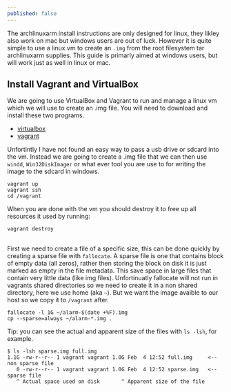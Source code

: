 ```yaml
---
published: false
---
```



The archlinuxarm install instructions are only designed for linux, they likley also work on mac but windows users are out of luck. However it is quite simple to use a linux vm to create an `.img` from the root filesystem tar archlinuxarm supplies. This guide is primarly aimed at windows users, but will work just as well in linux or mac. 

## Install Vagrant and VirtualBox

We are going to use VirtualBox and Vagrant to run and manage a linux vm which we will use to create an .img file. You will need to download and install these two programs.

* [virtualbox](https://www.virtualbox.org/wiki/Downloads)
* [vagrant](https://www.vagrantup.com/downloads.html)

Unfortintly I have not found an easy way to pass a usb drive or sdcard into the vm. Instead we are going to create a .img file that we can then use `windd`, `Win32DiskImager` or what ever tool you are use to for writing the image to the sdcard in windows.

~~~
vagrant up
vagrant ssh
cd /vagrant
~~~

When you are done with the vm you should destroy it to free up all resources it used by running:

~~~
vagrant destroy
~~~

## 

First we need to create a file of a specific size, this can be done quickly by creating a sparse file with `fallocate`. A sparse file is one that contains block of empty data (all zeros), rather then storing the block on disk it is just marked as empty in the file metadata. This save space in large files that contain very little data (like img files). Unfortinuatly fallocate will not run in vagrants shared directories so we need to create it in a non shared directory, here we use home (aka `~`). But we want the image avaible to our host so we copy it to `/vagrant` after.

~~~
fallocate -l 1G ~/alarm-$(date +%F).img
cp --sparse=always ~/alarm-*.img .
~~~

Tip: you can see the actual and apparent size of the files with `ls -lsh`, for example.

~~~
$ ls -lsh sparse.img full.img
1.1G -rw-r--r-- 1 vagrant vagrant 1.0G Feb  4 12:52 full.img     <-- non sparse file
   0 -rw-r--r-- 1 vagrant vagrant 1.0G Feb  4 12:52 sparse.img   <-- sparse file
   ^ Actual space used on disk       ^ Apparent size of the file
~~~
